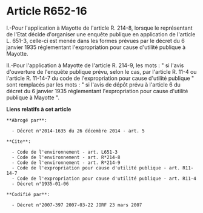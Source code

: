 # Article R652-16

I.-Pour l'application à Mayotte de l'article R. 214-8, lorsque le représentant de l'Etat décide d'organiser une enquête
publique en application de l'article L. 651-3, celle-ci est menée dans les formes prévues par le décret du 6 janvier 1935
réglementant l'expropriation pour cause d'utilité publique à Mayotte. 

II.-Pour l'application à Mayotte de l'article R. 214-9, les mots : " si l'avis d'ouverture de l'enquête publique prévu, selon
le cas, par l'article R. 11-4 ou l'article R. 11-14-7 du code de l'expropriation pour cause d'utilité publique " sont
remplacés par les mots : " si l'avis de dépôt prévu à l'article 6 du décret du 6 janvier 1935 réglementant l'expropriation
pour cause d'utilité publique à Mayotte ".

**Liens relatifs à cet article**

	**Abrogé par**:

	  - Décret n°2014-1635 du 26 décembre 2014 - art. 5

	**Cite**:

	  - Code de l'environnement - art. L651-3
	  - Code de l'environnement - art. R*214-8
	  - Code de l'environnement - art. R*214-9
	  - Code de l'expropriation pour cause d'utilité publique - art. R11-14-7
	  - Code de l'expropriation pour cause d'utilité publique - art. R11-4
	  - Décret n°1935-01-06

	**Codifié par**:

	  - Décret n°2007-397 2007-03-22 JORF 23 mars 2007
